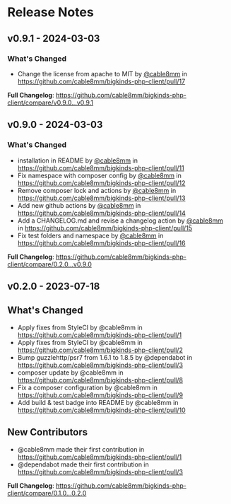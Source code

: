 # Release Notes

## v0.9.1 - 2024-03-03

### What's Changed

* Change the license from apache to MIT by [@cable8mm](https://github.com/cable8mm) in https://github.com/cable8mm/bigkinds-php-client/pull/17

**Full Changelog**: https://github.com/cable8mm/bigkinds-php-client/compare/v0.9.0...v0.9.1

## v0.9.0 - 2024-03-03

### What's Changed

* installation in README by [@cable8mm](https://github.com/cable8mm) in https://github.com/cable8mm/bigkinds-php-client/pull/11
* Fix namespace with composer config by [@cable8mm](https://github.com/cable8mm) in https://github.com/cable8mm/bigkinds-php-client/pull/12
* Remove composer lock and actions by [@cable8mm](https://github.com/cable8mm) in https://github.com/cable8mm/bigkinds-php-client/pull/13
* Add new github actions by [@cable8mm](https://github.com/cable8mm) in https://github.com/cable8mm/bigkinds-php-client/pull/14
* Add a CHANGELOG.md and revise a changelog action by [@cable8mm](https://github.com/cable8mm) in https://github.com/cable8mm/bigkinds-php-client/pull/15
* Fix test folders and namespace by [@cable8mm](https://github.com/cable8mm) in https://github.com/cable8mm/bigkinds-php-client/pull/16

**Full Changelog**: https://github.com/cable8mm/bigkinds-php-client/compare/0.2.0...v0.9.0

## v0.2.0 - 2023-07-18

## What's Changed

- Apply fixes from StyleCI by @cable8mm in https://github.com/cable8mm/bigkinds-php-client/pull/1
- Apply fixes from StyleCI by @cable8mm in https://github.com/cable8mm/bigkinds-php-client/pull/2
- Bump guzzlehttp/psr7 from 1.6.1 to 1.8.5 by @dependabot in https://github.com/cable8mm/bigkinds-php-client/pull/3
- composer update by @cable8mm in https://github.com/cable8mm/bigkinds-php-client/pull/8
- Fix a composer configuration by @cable8mm in https://github.com/cable8mm/bigkinds-php-client/pull/9
- Add build & test badge into README by @cable8mm in https://github.com/cable8mm/bigkinds-php-client/pull/10

## New Contributors

- @cable8mm made their first contribution in https://github.com/cable8mm/bigkinds-php-client/pull/1
- @dependabot made their first contribution in https://github.com/cable8mm/bigkinds-php-client/pull/3

**Full Changelog**: https://github.com/cable8mm/bigkinds-php-client/compare/0.1.0...0.2.0

